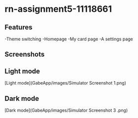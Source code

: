# rn-assignment5-11118661

## Features

-Theme switching
-Homepage
-My card page
-A settings page



## Screenshots

## Light mode

[Light mode](GabeApp/images/Simulator Screenshot 1.png)

## Dark mode

[Dark mode](GabeApp/images/Simulator Screenshot 3 .png)





